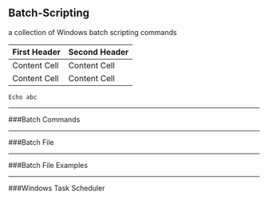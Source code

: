 ## Batch-Scripting
a collection of Windows batch scripting commands

First Header  | Second Header
------------- | -------------
Content Cell  | Content Cell
Content Cell  | Content Cell

```batch
Echo abc
```

---
###Batch Commands

---
###Batch File

---
###Batch File Examples

---
###Windows Task Scheduler
